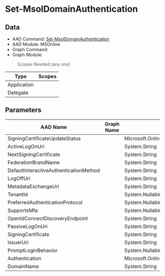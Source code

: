 # Set-MsolDomainAuthentication

> 

## Data

+ AAD Command: [Set-MsolDomainAuthentication](https://docs.microsoft.com/en-us/powershell/module/MSOnline/Set-MsolDomainAuthentication)
+ AAD Module: MSOnline
+ Graph Command: []()
+ Graph Module: 

> Scopes Needed (any one)

|Type|Scopes|
|---|---|
|Application||
|Delegate||

## Parameters

|AAD Name|Graph Name|AAD Type|Graph Type|Infos|
|---|---|---|---|---|
|SigningCertificateUpdateStatus||Microsoft.Online.Administration.SigningCertificateUpdateStatus|||
|ActiveLogOnUri||System.String|||
|NextSigningCertificate||System.String|||
|FederationBrandName||System.String|||
|DefaultInteractiveAuthenticationMethod||System.String|||
|LogOffUri||System.String|||
|MetadataExchangeUri||System.String|||
|TenantId||System.Nullable/System.Guid|||
|PreferredAuthenticationProtocol||System.Nullable/Microsoft.Online.Administration.AuthenticationProtocol|||
|SupportsMfa||System.Nullable/System.Boolean|||
|OpenIdConnectDiscoveryEndpoint||System.String|||
|PassiveLogOnUri||System.String|||
|SigningCertificate||System.String|||
|IssuerUri||System.String|||
|PromptLoginBehavior||System.Nullable/Microsoft.Online.Administration.PromptLoginBehavior|||
|Authentication||Microsoft.Online.Administration.DomainAuthenticationType|||
|DomainName||System.String|||

